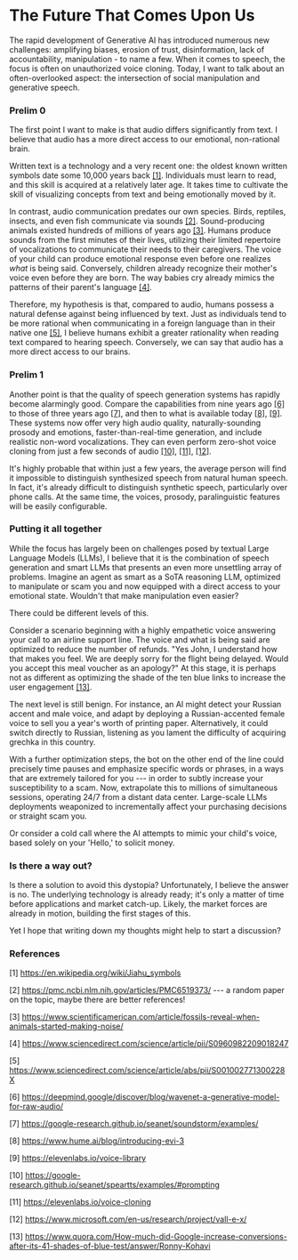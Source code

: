 # The Future That Comes Upon Us #

The rapid development of Generative AI has introduced numerous new challenges: amplifying biases, erosion of trust, disinformation, lack of accountability, manipulation - to name a few.
When it comes to speech, the focus is often on unauthorized voice cloning. Today, I want to talk about an often-overlooked aspect: the intersection of social manipulation and generative speech.

### Prelim 0 ###

The first point I want to make is that audio differs significantly from text. I believe that audio has a more direct access to our emotional, non-rational brain.

Written text is a technology and a very recent one: the oldest known written symbols date some 10,000 years back [[1]](#reference-1). Individuals must learn to read, and this skill is acquired at a relatively later age. It takes time to cultivate the skill of visualizing concepts from text and being emotionally moved by it.

In contrast, audio communication predates our own species. Birds, reptiles, insects, and even fish communicate via sounds [[2]](#reference-2). Sound-producing animals existed hundreds of millions of years ago [[3]](#reference-3). Humans produce sounds from the first minutes of their lives,  utilizing their limited repertoire of vocalizations to communicate their needs to their caregivers. The voice of your child can produce emotional response even before one realizes _what_ is being said. Conversely, children already recognize their mother's voice even before they are born. The way babies cry already mimics the patterns of their parent's language [[4]](#reference-4).


Therefore, my hypothesis is that, compared to audio, humans possess a natural defense against being influenced by text. Just as individuals tend to be more rational when communicating in a foreign language than in their native one [[5]](#reference-5), I believe humans exhibit a greater rationality when reading text compared to hearing speech. Conversely, we can say that audio has a more direct access to our brains.


### Prelim 1 ###

Another point is that the quality of speech generation systems has rapidly become alarmingly good. Compare the capabilities from nine years ago [[6]](#reference-6) to those of three years ago [[7]](#reference-6), and then to what is available today [[8]](#reference-8), [[9]](#reference-9). These systems now offer very high audio quality, naturally-sounding prosody and emotions, faster-than-real-time generation, and include realistic non-word vocalizations. They can even perform zero-shot voice cloning from just a few seconds of audio [[10]](#reference-10), [[11]](#reference-11), [[12]](#reference-12).

It's highly probable that within just a few years, the average person will find it impossible to distinguish synthesized speech from natural human speech. In fact, it's already difficult to distinguish synthetic speech, particularly over phone calls. At the same time, the voices, prosody, paralinguistic features will be easily configurable. 

### Putting it all together ###

While the focus has largely been on challenges posed by textual Large Language Models (LLMs), I believe that it is the combination of speech generation and smart LLMs that presents an even more unsettling array of problems. Imagine an agent as smart as a SoTA reasoning LLM, optimized to manipulate or scam you and now equipped with a direct access to your emotional state. Wouldn't that make manipulation even easier?

There could be different levels of this.

Consider a scenario beginning with a highly empathetic voice answering your call to an airline support line. The voice and what is being said are optimized to reduce the number of refunds. "Yes John, I understand how that makes you feel. We are deeply sorry for the flight being delayed. Would you accept this meal voucher as an apology?" At this stage, it is perhaps not as different as optimizing the shade of the ten blue links to increase the user engagement [[13]](#reference-13).

The next level is still benign. For instance, an AI might detect your Russian accent and male voice, and adapt by deploying a Russian-accented female voice to sell you a year's worth of printing paper. Alternatively, it could switch directly to Russian, listening as you lament the difficulty of acquiring grechka in this country.

With a further optimization steps, the bot on the other end of the line could precisely time pauses and emphasize specific words or phrases, in a ways that are extremely tailored for you --- in order to subtly increase your susceptibility to a scam. Now, extrapolate this to millions of simultaneous sessions, operating 24/7 from a distant data center. Large-scale LLMs deployments weaponized to incrementally affect your purchasing decisions or straight scam you.

Or consider a cold call where the AI attempts to mimic your child's voice, based solely on your 'Hello,' to solicit money.


### Is there a way out? ###

Is there a solution to avoid this dystopia? Unfortunately, I believe the answer is no. The underlying technology is already ready; it's only a matter of time before applications and market catch-up. Likely, the market forces are already in motion, building the first stages of this.

Yet I hope that writing down my thoughts might help to start a discussion?

### References ###


[1] https://en.wikipedia.org/wiki/Jiahu_symbols

[2] https://pmc.ncbi.nlm.nih.gov/articles/PMC6519373/ --- a random paper on the topic, maybe there are better references!

[3] https://www.scientificamerican.com/article/fossils-reveal-when-animals-started-making-noise/

[4] https://www.sciencedirect.com/science/article/pii/S0960982209018247

[5] https://www.sciencedirect.com/science/article/abs/pii/S001002771300228X

[6] https://deepmind.google/discover/blog/wavenet-a-generative-model-for-raw-audio/

[7] https://google-research.github.io/seanet/soundstorm/examples/

[8] https://www.hume.ai/blog/introducing-evi-3

[9] https://elevenlabs.io/voice-library

[10] https://google-research.github.io/seanet/speartts/examples/#prompting

[11] https://elevenlabs.io/voice-cloning

[12] https://www.microsoft.com/en-us/research/project/vall-e-x/

[13] https://www.quora.com/How-much-did-Google-increase-conversions-after-its-41-shades-of-blue-test/answer/Ronny-Kohavi
